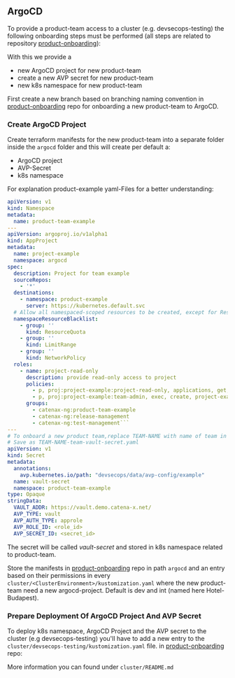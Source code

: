 ## ArgoCD

To provide a product-team access to a cluster (e.g. devsecops-testing) the following onboarding steps must be performed (all
steps are related to repository [product-onboarding](https://github.com/catenax-ng/product-onboarding/blob/main/README.md)):

With this we provide a 

- new ArgoCD project for new product-team
- create a new AVP secret for new product-team
- new k8s namespace for new product-team

First create a new branch based on branching naming convention in [product-onboarding](https://github.com/catenax-ng/product-onboarding) repo for onboarding a new
product-team to ArgoCD.

### Create ArgoCD Project

Create terraform manifests for the new product-team into a separate folder inside the `argocd` folder and this will create per default a:

- ArgoCD project
- AVP-Secret
- k8s namespace 

For explanation product-example yaml-Files for a better understanding:
```yaml
apiVersion: v1
kind: Namespace
metadata:
  name: product-team-example
---
apiVersion: argoproj.io/v1alpha1
kind: AppProject
metadata:
  name: project-example
  namespace: argocd
spec:
  description: Project for team example
  sourceRepos:
    - '*'
  destinations:
    - namespace: product-example
      server: https://kubernetes.default.svc
  # Allow all namespaced-scoped resources to be created, except for ResourceQuota, LimitRange, NetworkPolicy
  namespaceResourceBlacklist:
    - group: ''
      kind: ResourceQuota
    - group: ''
      kind: LimitRange
    - group: ''
      kind: NetworkPolicy
  roles:
    - name: project-read-only
      description: provide read-only access to project
      policies:
        - p, proj:project-example:project-read-only, applications, get, project-example/*, allow
        - p, proj:project-example:team-admin, exec, create, project-example/*, allow
      groups:
        - catenax-ng:product-team-example
        - catenax-ng:release-management
        - catenax-ng:test-management```
---
# To onboard a new product team,replace TEAM-NAME with name of team in line 6 + 7
# Save as TEAM-NAME-team-vault-secret.yaml
apiVersion: v1
kind: Secret
metadata:
  annotations:
    avp.kubernetes.io/path: "devsecops/data/avp-config/example"
  name: vault-secret
  namespace: product-team-example
type: Opaque
stringData:
  VAULT_ADDR: https://vault.demo.catena-x.net/
  AVP_TYPE: vault
  AVP_AUTH_TYPE: approle
  AVP_ROLE_ID: <role_id>
  AVP_SECRET_ID: <secret_id>

```
The secret will be called _vault-secret_ and stored in k8s namespace related to product-team.

Store the manifests in [product-onboarding](https://github.com/catenax-ng/product-onboarding) repo in path `argocd` and an entry based on their permissions in every `cluster/<ClusterEnvironment>/kustomization.yaml`  where the new product-team need a new argocd-project. Default is dev and int (named here Hotel-Budapest).

### Prepare Deployment Of ArgoCD Project And AVP Secret

To deploy k8s namespace, ArgoCD Project and the AVP secret to the cluster (e.g devsecops-testing) you'll have to add a new entry to the `cluster/devsecops-testing/kustomization.yaml` file.
in [product-onboarding](https://github.com/catenax-ng/product-onboarding/cluster) repo:

More information you can found under `cluster/README.md`

